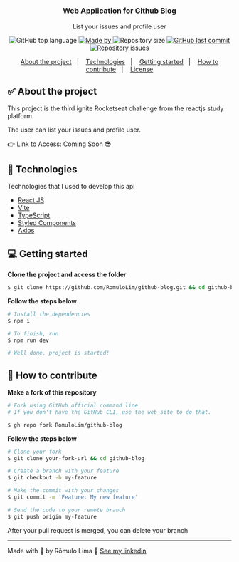 <h1 align="center">
  
</h1>

<h3 align="center">
  Web Application for Github Blog
</h3>

<p align="center">List your issues and profile user</p>

<p align="center">
  <img alt="GitHub top language" src="https://img.shields.io/github/languages/top/RomuloLim/github-blog?color=%232677a8">

  <a href="https://www.linkedin.com/in/romulolim/" target="_blank" rel="noopener noreferrer">
    <img alt="Made by" src="https://img.shields.io/badge/made%20by-Rômulo-2677a8">
  </a>

  <img alt="Repository size" src="https://img.shields.io/github/repo-size/RomuloLim/github-blog?color=%232677a8">

  <a href="https://github.com/RomuloLim/github-blog/commits/main">
    <img alt="GitHub last commit" src="https://img.shields.io/github/last-commit/RomuloLim/github-blog?color=%232677a8">
  </a>

  <a href="https://github.com/RomuloLim/github-blog/issues">
    <img alt="Repository issues" src="https://img.shields.io/github/issues/RomuloLim/github-blog?color=%232677a8">
  </a>
</p>

<p align="center">
  <a href="#-about-the-project">About the project</a>&nbsp;&nbsp;&nbsp;|&nbsp;&nbsp;&nbsp;
  <a href="#-technologies">Technologies</a>&nbsp;&nbsp;&nbsp;|&nbsp;&nbsp;&nbsp;
  <a href="#-getting-started">Getting started</a>&nbsp;&nbsp;&nbsp;|&nbsp;&nbsp;&nbsp;
  <a href="#-how-to-contribute">How to contribute</a>&nbsp;&nbsp;&nbsp;|&nbsp;&nbsp;&nbsp;
  <a href="#-license">License</a>
</p>

## ✅ About the project

This project is the third ignite Rocketseat challenge from the reactjs study platform.

The user can list your issues and profile user.

👉 Link to Access: Coming Soon 😎

## 🚀 Technologies

Technologies that I used to develop this api

- [React JS](https://pt-br.reactjs.org/)
- [Vite](https://vitejs.dev/)
- [TypeScript](https://www.typescriptlang.org/)
- [Styled Components](https://styled-components.com/)
- [Axios](https://axios-http.com/)

## 💻 Getting started

**Clone the project and access the folder**

```bash
$ git clone https://github.com/RomuloLim/github-blog.git && cd github-blog
```

**Follow the steps below**

```bash
# Install the dependencies
$ npm i

# To finish, run
$ npm run dev

# Well done, project is started!
```

## 🤔 How to contribute

**Make a fork of this repository**

```bash
# Fork using GitHub official command line
# If you don't have the GitHub CLI, use the web site to do that.

$ gh repo fork RomuloLim/github-blog
```

**Follow the steps below**

```bash
# Clone your fork
$ git clone your-fork-url && cd github-blog

# Create a branch with your feature
$ git checkout -b my-feature

# Make the commit with your changes
$ git commit -m 'Feature: My new feature'

# Send the code to your remote branch
$ git push origin my-feature
```

After your pull request is merged, you can delete your branch

<!-- ## 📝 License

This project is licensed under the MIT License - see the [LICENSE](LICENSE) file for details. -->

---

Made with 💜 by Rômulo Lima 🤝 [See my linkedin](https://www.linkedin.com/in/romulolim/)
